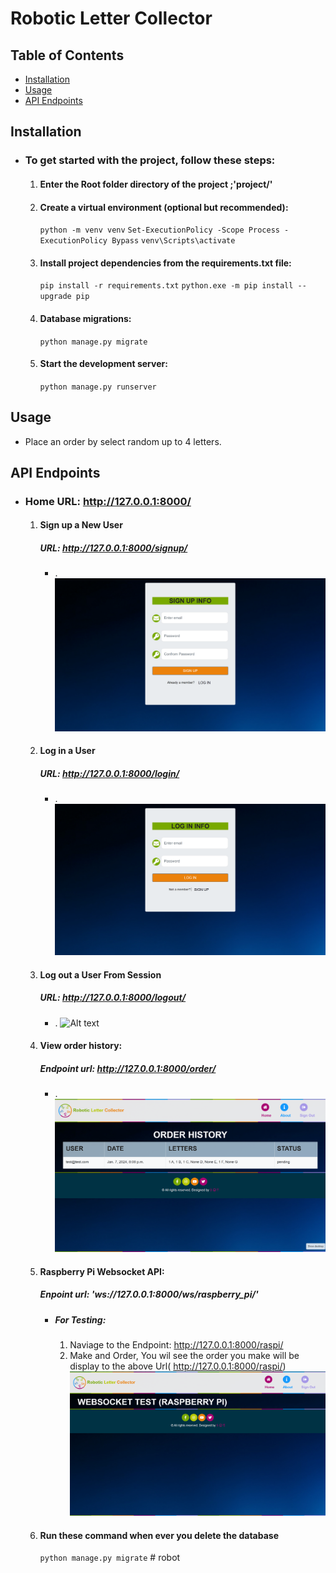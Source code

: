 # Robotic Letter Collector

## Table of Contents
- [Installation](#installation)
- [Usage](#usage)
- [API Endpoints](#api-endpoints)

## Installation
- ### To get started with the project, follow these steps:

    1. #### Enter the Root folder directory of the project ;'project/'

    2. #### Create a virtual environment (optional but recommended):
        ```python -m venv venv```
        ```Set-ExecutionPolicy -Scope Process -ExecutionPolicy Bypass```
        ```venv\Scripts\activate```
    
    3. #### Install project dependencies from the requirements.txt file:
        ```pip install -r requirements.txt```
        ```python.exe -m pip install --upgrade pip```

    4. #### Database migrations:
        ```python manage.py migrate```

    5. #### Start the development server:
        ```python manage.py runserver```

## Usage
- Place an order by select random up to 4 letters.

## API Endpoints
- ### Home URL: http://127.0.0.1:8000/

    1. #### Sign up a New User
        ##### URL: http://127.0.0.1:8000/signup/
        - ##### 
            . ![Alt text](signup.png)

    2. #### Log in a User
        ##### URL: http://127.0.0.1:8000/login/
        - ##### 
            . ![Alt text](login.png)

    3. #### Log out a User From Session
        ##### URL: http://127.0.0.1:8000/logout/
        - ##### 
            . ![Alt text](logout.png)

    4. #### View order history:
        ##### Endpoint url: http://127.0.0.1:8000/order/
        - ##### 
            . ![Alt text](orderhistory.png)

    5. #### Raspberry Pi Websocket API:
        ##### Enpoint url: 'ws://127.0.0.1:8000/ws/raspberry_pi/'
        - ##### For Testing:
            1. Naviage to the Endpoint: http://127.0.0.1:8000/raspi/
            2. Make and Order, You wil see the order you make will be display to the above Url( http://127.0.0.1:8000/raspi/)
            ![Alt text](raspberry_pi.png)

    6. #### Run these command when ever you delete the database
        ```python manage.py migrate```
#   r o b o t 
 
 